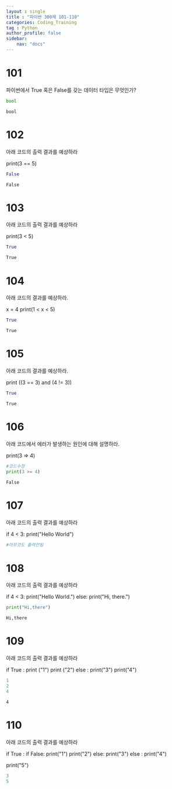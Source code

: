 ```yaml
---
layout : single
title : "파이썬 300제 101-110"
categories: Coding_Training
tag : Python
author_profile: false
sidebar:
    nav: "docs"
---
```

# 101
파이썬에서 True 혹은 False를 갖는 데이터 타입은 무엇인가?


```python
bool
```




    bool



# 102
아래 코드의 출력 결과를 예상하라

print(3 == 5)


```python
False
```




    False



# 103
아래 코드의 출력 결과를 예상하라

print(3 < 5)


```python
True
```




    True



# 104
아래 코드의 결과를 예상하라.

x = 4
print(1 < x < 5)


```python
True
```




    True



# 105
아래 코드의 결과를 예상하라.

print ((3 == 3) and (4 != 3)) 


```python
True
```




    True



# 106
아래 코드에서 에러가 발생하는 원인에 대해 설명하라.

print(3 => 4) 


```python
#코드수정
print(3 >= 4)
```

    False
    

# 107
아래 코드의 출력 결과를 예상하라

if 4 < 3:
    print("Hello World") 


```python
#아무것도 출력안됨
```

# 108
아래 코드의 출력 결과를 예상하라

if 4 < 3:
    print("Hello World.")
else:
    print("Hi, there.") 


```python
print("Hi,there")
```

    Hi,there
    

# 109
아래 코드의 출력 결과를 예상하라

if True :
    print ("1")
    print ("2")
else :
    print("3")
print("4") 


```python
1
2
4
```




    4



# 110
아래 코드의 출력 결과를 예상하라

if True :
    if False:
        print("1")
        print("2")
    else:
        print("3")
else :
    print("4")

print("5")


```python
3
5

```
